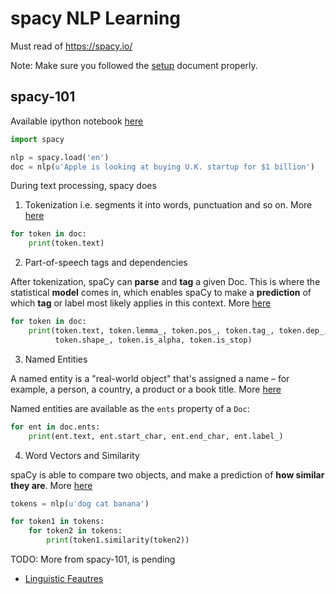 # spacy NLP Learning

Must read of https://spacy.io/

Note: Make sure you followed the [setup](setup.md) document properly.

## spacy-101

Available ipython notebook [here](spacy-101.ipynb)

```py
import spacy

nlp = spacy.load('en')
doc = nlp(u'Apple is looking at buying U.K. startup for $1 billion')
```

During text processing, spacy does

1. Tokenization i.e. segments it into words, punctuation and so on. More [here](https://spacy.io/usage/spacy-101#annotations-token)

```py
for token in doc:
    print(token.text)
```

2. Part-of-speech tags and dependencies

After tokenization, spaCy can **parse** and **tag** a given Doc. This is where the statistical **model** comes in, which enables spaCy to make a **prediction** of which **tag** or label most likely applies in this context. More [here](https://spacy.io/usage/spacy-101#annotations-pos-deps)

```py
for token in doc:
    print(token.text, token.lemma_, token.pos_, token.tag_, token.dep_,
          token.shape_, token.is_alpha, token.is_stop)
```

3. Named Entities

A named entity is a "real-world object" that's assigned a name – for example, a person, a country, a product or a book title. More [here](https://spacy.io/usage/spacy-101#annotations-ner)

Named entities are available as the `ents` property of a `Doc`:

```py
for ent in doc.ents:
    print(ent.text, ent.start_char, ent.end_char, ent.label_)
```

4. Word Vectors and Similarity

spaCy is able to compare two objects, and make a prediction of **how similar they are**.
More [here](https://spacy.io/usage/spacy-101#vectors-similarity)

```py
tokens = nlp(u'dog cat banana')

for token1 in tokens:
    for token2 in tokens:
        print(token1.similarity(token2))
```

TODO: More from spacy-101, is pending

* [Linguistic Feautres](linguistic_feautures.md)